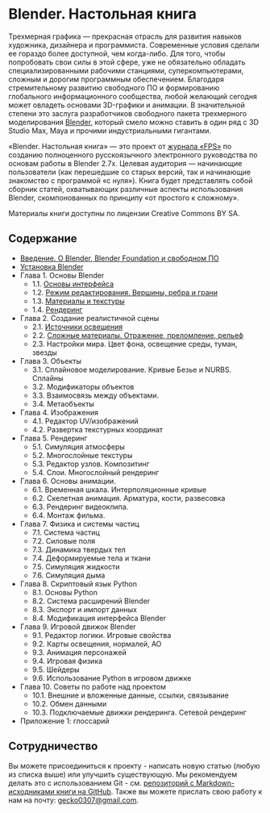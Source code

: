 # Blender. Настольная книга
Трехмерная графика — прекрасная отрасль для развития навыков художника, дизайнера и программиста. 
Современные условия сделали ее гораздо более доступной, чем когда-либо. Для того, чтобы попробовать 
свои силы в этой сфере, уже не обязательно обладать специализированными рабочими станциями, суперкомпьютерами, 
сложным и дорогим программным обеспечением. Благодаря стремительному развитию свободного ПО и формированию 
глобального информационного сообщества, любой желающий сегодня может овладеть основами 3D-графики и анимации. 
В значительной степени это заслуга разработчиков свободного пакета трехмерного моделирования [Blender](https://blender.org), 
который смело можно ставить в один ряд с 3D Studio Max, Maya и прочими индустриальными гигантами.

«Blender. Настольная книга» — это проект от [журнала «FPS»](http://fps-magazine.cf) по созданию полноценного русскоязычного 
электронного руководства по основам работы в Blender 2.7х. Целевая аудитория — 
начинающие пользователи (как перешедшие со старых версий, так и начинающие знакомство с 
программой «с нуля»). Книга будет представлять собой сборник статей, охватывающих различные аспекты 
использования Blender, скомпонованных по принципу «от простого к сложному».

Материалы книги доступны по лицензии Creative Commons BY SA. 

## Содержание
- [Введение. О Blender, Blender Foundation и свободном ПО](about-blender)
- [Установка Blender](installation)
- Глава 1. Основы Blender
  - 1.1. [Основы интерфейса](ch1/basics)
  - 1.2. [Режим редактирования. Вершины, ребра и грани](ch1/editing)
  - 1.3. [Материалы и текстуры](ch1/materials)
  - 1.4. [Рендеринг](ch1/rendering)
- Глава 2. Создание реалистичной сцены
  - 2.1. [Источники освещения](ch2/lights)
  - 2.2. [Сложные материалы. Отражение, преломление, рельеф](ch2/advanced-materials)
  - 2.3. Настройки мира. Цвет фона, освещение среды, туман, звезды
- Глава 3. Объекты
  - 3.1. Сплайновое моделирование. Кривые Безье и NURBS. Сплайны
  - 3.2. Модификаторы объектов
  - 3.3. Взаимосвязь между объектами.
  - 3.4. Метаобъекты
- Глава 4. Изображения
  - 4.1. Редактор UV/изображений
  - 4.2. Развертка текстурных координат
- Глава 5. Рендеринг
  - 5.1. Симуляция атмосферы
  - 5.2. Многослойные текстуры
  - 5.3. Редактор узлов. Композитинг
  - 5.4. Слои. Многослойный рендеринг
- Глава 6. Основы анимации.
  - 6.1. Временная шкала. Интерполяционные кривые
  - 6.2. Скелетная анимация. Арматура, кости, развесовка
  - 6.3. Рендеринг видеоклипа.
  - 6.4. Монтаж фильма.
- Глава 7. Физика и системы частиц
  - 7.1. Система частиц
  - 7.2. Силовые поля
  - 7.3. Динамика твердых тел
  - 7.4. Деформируемые тела и ткани
  - 7.5. Симуляция жидкости
  - 7.6. Симуляция дыма
- Глава 8. Скриптовый язык Python
  - 8.1. Основы Python
  - 8.2. Система расширений Blender
  - 8.3. Экспорт и импорт данных
  - 8.4. Модификация интерфейса Blender
- Глава 9. Игровой движок Blender
  - 9.1. Редактор логики. Игровые свойства
  - 9.2. Карты освещения, нормалей, AO
  - 9.3. Анимация персонажей
  - 9.4. Игровая физика
  - 9.5. Шейдеры
  - 9.6. Использование Python в игровом движке
- Глава 10. Советы по работе над проектом
  - 10.1. Внешние и вложенные данные, ссылки, связывание
  - 10.2. Обмен данными
  - 10.3. Подключаемые движки рендеринга. Сетевой рендеринг
- Приложение 1: глоссарий

## Сотрудничество
Вы можете присоединиться к проекту - написать новую статью (любую из списка выше) или улучшить существующую. Мы рекомендуем делать это с использованием Git - см. [репозиторий с Markdown-исходниками книги на GitHub](https://github.com/gecko0307/blender-handbook). Также вы можете прислать свою работу к нам на почту: gecko0307@gmail.com. 

 
